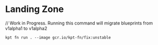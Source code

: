 # Landing Zone

// Work in Progress. Running this command will migrate blueprints from v1alpha1 to v1alpha2
```
kpt fn run . --image gcr.io/kpt-fn/fix:unstable
```


